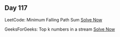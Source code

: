 ## Day 117

LeetCode: Minimum Falling Path Sum 
[Solve Now](https://leetcode.com/problems/minimum-falling-path-sum/description/)

GeeksForGeeks: Top k numbers in a stream 
[Solve Now](https://www.geeksforgeeks.org/problems/top-k-numbers3425/1)
